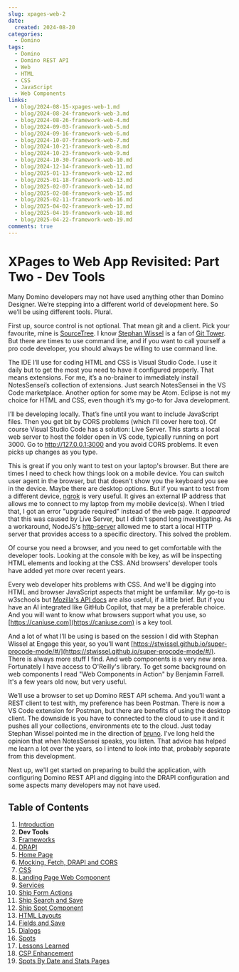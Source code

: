 ```yaml
---
slug: xpages-web-2
date: 
  created: 2024-08-20
categories:
  - Domino
tags: 
  - Domino
  - Domino REST API
  - Web
  - HTML
  - CSS
  - JavaScript
  - Web Components
links:
  - blog/2024-08-15-xpages-web-1.md
  - blog/2024-08-24-framework-web-3.md
  - blog/2024-08-26-framework-web-4.md
  - blog/2024-09-03-framework-web-5.md
  - blog/2024-09-16-framework-web-6.md
  - blog/2024-10-07-framework-web-7.md
  - blog/2024-10-21-framework-web-8.md
  - blog/2024-10-23-framework-web-9.md
  - blog/2024-10-30-framework-web-10.md
  - blog/2024-12-14-framework-web-11.md
  - blog/2025-01-13-framework-web-12.md
  - blog/2025-01-18-framework-web-13.md
  - blog/2025-02-07-framework-web-14.md
  - blog/2025-02-08-framework-web-15.md
  - blog/2025-02-11-framework-web-16.md
  - blog/2025-04-02-framework-web-17.md
  - blog/2025-04-19-framework-web-18.md
  - blog/2025-04-22-framework-web-19.md
comments: true
---
```

# XPages to Web App Revisited: Part Two - Dev Tools

Many Domino developers may not have used anything other than Domino Designer. We’re stepping into a different world of development here. So we’ll be using different tools. Plural.

<!-- more -->

First up, source control is not optional. That mean git and a client. Pick your favourite, mine is [SourceTree](https://www.sourcetreeapp.com/). I know [Stephan Wissel](https://www.wissel.net) is a fan of [Git Tower](https://www.git-tower.com/). But there are times to use command line, and if you want to call yourself a pro code developer, you should always be willing to use command line.

The IDE I’ll use for coding HTML and CSS is Visual Studio Code. I use it daily but to get the most you need to have it configured properly. That means extensions. For me, it’s a no-brainer to immediately install NotesSensei’s collection of extensions. Just search NotesSensei in the VS Code marketplace. Another option for some may be Atom. Eclipse is not my choice for HTML and CSS, even though it’s my go-to for Java development.

I’ll be developing locally. That’s fine until you want to include JavaScript files. Then you get bit by CORS problems (which I'll cover here too). Of course Visual Studio Code has a solution: Live Server. This starts a local web server to host the folder open in VS code, typically running on port 3000. Go to http://127.0.0.1:3000 and you avoid CORS problems. It even picks up changes as you type.

This is great if you only want to test on your laptop's browser. But there are times I need to check how things look on a mobile device. You can switch user agent in the browser, but that doesn't show you the keyboard you see in the device. Maybe there are desktop options. But if you want to test from a different device, [ngrok](https://ngrok.com/) is very useful. It gives an external IP address that allows me to connect to my laptop from my mobile device(s). When I tried that, I got an error "upgrade required" instead of the web page. It _appeared_ that this was caused by Live Server, but I didn't spend long investigating. As a workaround, NodeJS's [http-server](https://www.npmjs.com/package/http-server) allowed me to start a local HTTP server that provides access to a specific directory. This solved the problem.

Of course you need a browser, and you need to get comfortable with the developer tools. Looking at the console with be key, as will be inspecting HTML elements and looking at the CSS. ANd browsers' developer tools have added yet more over recent years.

Every web developer hits problems with CSS. And we'll be digging into HTML and browser JavaScript aspects that might be unfamiliar. My go-to is w3schools but [Mozilla's API docs](https://developer.mozilla.org/) are also useful, if a little brief. But if you have an AI integrated like GitHub Copilot, that may be a preferable choice. And you will want to know what browsers support what you use, so [https://caniuse.com](https://caniuse.com) is a key tool.

And a lot of what I’ll be using is based on the session I did with Stephan Wissel at Engage this year, so you’ll want [https://stwissel.github.io/super-procode-mode/#/](https://stwissel.github.io/super-procode-mode/#/). There is always more stuff I find. And web components is a very new area. Fortunately I have access to O'Reilly's library. To get some background on web components I read "Web Components in Action" by Benjamin Farrell. It's a few years old now, but very useful.

We’ll use a browser to set up Domino REST API schema. And you’ll want a REST client to test with, my preference has been Postman. There is now a VS Code extension for Postman, but there are benefits of using the desktop client. The downside is you have to connected to the cloud to use it and it pushes all your collections, environments etc to the cloud. Just today Stephan Wissel pointed me in the direction of [bruno](https://www.usebruno.com/). I've long held the opinion that when NotesSensei speaks, you listen. That advice has helped me learn a lot over the years, so I intend to look into that, probably separate from this development.

Next up, we'll get started on preparing to build the application, with configuring Domino REST API and digging into the DRAPI configuration and some aspects many developers may not have used.

## Table of Contents

1. [Introduction](./2024-08-15-xpages-web-1.md)
1. **Dev Tools**
1. [Frameworks](./2024-08-24-framework-web-3.md)
1. [DRAPI](./2024-08-26-framework-web-4.md)
1. [Home Page](./2024-09-03-framework-web-5.md)
1. [Mocking, Fetch, DRAPI and CORS](./2024-09-16-framework-web-6.md)
1. [CSS](./2024-10-07-framework-web-7.md)
1. [Landing Page Web Component](./2024-10-21-framework-web-8.md)
1. [Services](./2024-10-23-framework-web-9.md)
1. [Ship Form Actions](./2024-10-30-framework-web-10.md)
1. [Ship Search and Save](./2024-12-14-framework-web-11.md)
1. [Ship Spot Component](./2025-01-13-framework-web-12.md)
1. [HTML Layouts](./2025-01-18-framework-web-13.md)
1. [Fields and Save](./2025-02-07-framework-web-14.md)
1. [Dialogs](./2025-02-08-framework-web-15.md)
1. [Spots](./2025-02-11-framework-web-16.md)
1. [Lessons Learned](./2025-04-02-framework-web-17.md)
1. [CSP Enhancement](./2025-04-19-framework-web-18.md)
1. [Spots By Date and Stats Pages](./2025-04-22-framework-web-19.md)